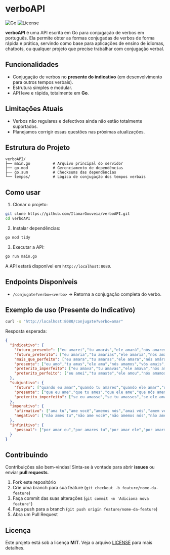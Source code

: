 # verboAPI

![Go](https://img.shields.io/badge/Go-1.21-blue) ![License](https://img.shields.io/badge/License-MIT-green)

**verboAPI** é uma API escrita em Go para conjugação de verbos em português. Ela permite obter as formas conjugadas de verbos de forma rápida e prática, servindo como base para aplicações de ensino de idiomas, chatbots, ou qualquer projeto que precise trabalhar com conjugação verbal.

## Funcionalidades

- Conjugação de verbos no **presente do indicativo** (em desenvolvimento para outros tempos verbais).
- Estrutura simples e modular.
- API leve e rápida, totalmente em **Go**.

## Limitações Atuais

- Verbos não regulares e defectivos ainda não estão totalmente suportados.
- Planejamos corrigir essas questões nas próximas atualizações.

## Estrutura do Projeto

```
verboAPI/
├── main.go          # Arquivo principal do servidor
├── go.mod           # Gerenciamento de dependências
├── go.sum           # Checksums das dependências
└── tempos/          # Lógica de conjugação dos tempos verbais
```

## Como usar

1. Clonar o projeto:

```bash
git clone https://github.com/ItamarGouveia/verboAPI.git
cd verboAPI
```

2. Instalar dependências:

```bash
go mod tidy
```

3. Executar a API:

```bash
go run main.go
```

A API estará disponível em `http://localhost:8080`.

## Endpoints Disponíveis

- `/conjugate?verbo=<verbo>` → Retorna a conjugação completa do verbo.

## Exemplo de uso (Presente do Indicativo)

```bash
curl -s "http://localhost:8080/conjugate?verbo=amar"
```

Resposta esperada:

```json
{
  "indicativo": {
    "futuro_presente": ["eu amarei","tu amarás","ele amará","nós amaremos","vós amareis","eles amarão"],
    "futuro_preterito": ["eu amaria","tu amarias","ele amaria","nós amaríamos","vós amaríeis","eles amariam"],
    "mais_que_perfeito": ["eu amara","tu amaras","ele amara","nós amáramos","vós amáreis","eles amaram"],
    "presente": ["eu amo","tu amas","ele ama","nós amamos","vós amais","eles amam"],
    "preterito_imperfeito": ["eu amava","tu amavas","ele amava","nós amávamos","vós amáveis","eles amavam"],
    "preterito_perfeito": ["eu amei","tu amaste","ele amou","nós amamos","vós amastes","eles amaram"]
  },
  "subjuntivo": {
    "futuro": ["quando eu amar","quando tu amares","quando ele amar","quando nós amarmos","quando vós amardes","quando eles amarem"],
    "presente": ["que eu ame","que tu ames","que ele ame","que nós amemos","que vós ameis","que eles amem"],
    "preterito_imperfeito": ["se eu amasse","se tu amasses","se ele amasse","se nós amássemos","se vós amásseis","se eles amassem"]
  },
  "imperativo": {
    "afirmativo": ["ama tu","ame você","amemos nós","amai vós","amem vocês"],
    "negativo": ["não ames tu","não ame você","não amemos nós","não ameis vós","não amem vocês"]
  },
  "infinitivo": {
    "pessoal": ["por amar eu","por amares tu","por amar ele","por amarmos nós","por amardes vós","por amarem eles"]
  }
}
```

## Contribuindo

Contribuições são bem-vindas! Sinta-se à vontade para abrir **issues** ou enviar **pull requests**.

1. Fork este repositório
2. Crie uma branch para sua feature (`git checkout -b feature/nome-da-feature`)
3. Faça commit das suas alterações (`git commit -m 'Adiciona nova feature'`)
4. Faça push para a branch (`git push origin feature/nome-da-feature`)
5. Abra um Pull Request

## Licença

Este projeto está sob a licença **MIT**. Veja o arquivo [LICENSE](LICENSE) para mais detalhes.
